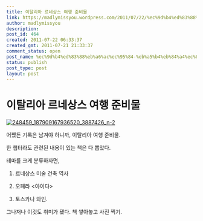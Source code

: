```yaml
---
title: 이탈리아 르네상스 여행 준비물
link: https://madlymissyou.wordpress.com/2011/07/22/%ec%9d%b4%ed%83%88%eb%a6%ac%ec%95%84-%eb%a5%b4%eb%84%a4%ec%83%81%ec%8a%a4-%ec%97%ac%ed%96%89-%ec%a4%80%eb%b9%84%eb%ac%bc/
author: madlymissyou
description: 
post_id: 464
created: 2011-07-22 06:33:37
created_gmt: 2011-07-21 21:33:37
comment_status: open
post_name: %ec%9d%b4%ed%83%88%eb%a6%ac%ec%95%84-%eb%a5%b4%eb%84%a4%ec%83%81%ec%8a%a4-%ec%97%ac%ed%96%89-%ec%a4%80%eb%b9%84%eb%ac%bc
status: publish
post_type: post
layout: post
---
```


# 이탈리아 르네상스 여행 준비물

[ ![248459_187909167936520_3887426_n-2](http://madlymissyou.files.wordpress.com/2014/05/248459_187909167936520_3887426_n-2.jpg)](http://madlymissyou.files.wordpress.com/2014/05/248459_187909167936520_3887426_n-2.jpg)

어쨌든 기록은 남겨야 하니까, 이탈리아 여행 준비물.

한 챕터라도 관련된 내용이 있는 책은 다 뽑았다.

테마를 크게 분류하자면,

1) 르네상스 미술 건축 역사

2) 오페라 <아이다>

3) 토스카나 와인.

그나저나 이것도 취미가 됐다. 책 쌓아놓고 사진 찍기.